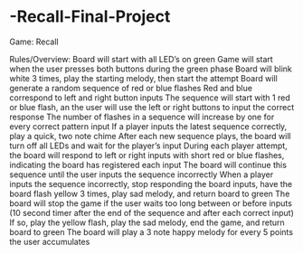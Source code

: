 # -Recall-Final-Project

Game: Recall

Rules/Overview:
Board will start with all LED’s on green
Game will start when the user presses both buttons during the green phase
Board will blink white 3 times, play the starting melody, then start the attempt 
Board will generate a random sequence of red or blue flashes
Red and blue correspond to left and right button inputs
The sequence will start with 1 red or blue flash, an the user will use the left or right buttons to input the correct response 
The number of flashes in a sequence will increase by one for every correct pattern input
If a player inputs the latest sequence correctly, play a quick, two note chime 
After each new sequence plays, the board will turn off all LEDs and wait for the player’s input
During each player attempt, the board will respond to left or right inputs with short red or blue flashes, indicating the board has registered each input
The board will continue this sequence until the user inputs the sequence incorrectly 
When a player inputs the sequence incorrectly, stop responding the board inputs, have the board flash yellow 3 times, play sad melody, and return board to green
The board will stop the game if the user waits too long between or before inputs (10 second timer after the end of the sequence and after each correct input)
If so, play the yellow flash, play the sad melody, end the game, and return board to green 
The board will play a 3 note happy melody for every 5 points the user accumulates
